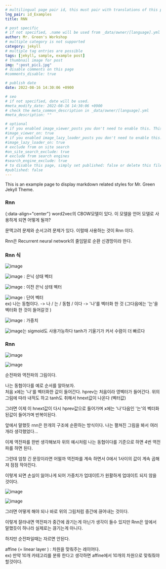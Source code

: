 ```yaml
---
# multilingual page pair id, this must pair with translations of this page. (This name must be unique)
lng_pair: id_Examples
title: RNN

# post specific
# if not specified, .name will be used from _data/owner/[language].yml
author: Mr. Green's Workshop
# multiple category is not supported
category: jekyll
# multiple tag entries are possible
tags: [jekyll, sample, example post]
# thumbnail image for post
img: ":post_pic1.jpg"
# disable comments on this page
#comments_disable: true

# publish date
date: 2022-08-16 14:30:06 +0900

# seo
# if not specified, date will be used.
#meta_modify_date: 2022-08-16 14:30:06 +0900
# check the meta_common_description in _data/owner/[language].yml
#meta_description: ""

# optional
# if you enabled image_viewer_posts you don't need to enable this. This is only if image_viewer_posts = false
#image_viewer_on: true
# if you enabled image_lazy_loader_posts you don't need to enable this. This is only if image_lazy_loader_posts = false
#image_lazy_loader_on: true
# exclude from on site search
#on_site_search_exclude: true
# exclude from search engines
#search_engine_exclude: true
# to disable this page, simply set published: false or delete this file
#published: false
---
```


<!-- outline-start -->

This is an example page to display markdown related styles for Mr. Green Jekyll Theme.

<!-- outline-end -->

### Rnn
{:data-align="center"}
word2vec의 CBOW모델이 있다. 이 모델을 언어 모델로 사용하게 되면 어떻게 될까?  
  
문맥고려 문제와 순서고려 문제가 있다. 이럴때 사용하는 것이 Rnn 이다.  

Rnn은 Recurrent neural network의 줄임말로 순환 신경망이라 한다.  
  
  
### Rnn 식
![image](https://user-images.githubusercontent.com/42092560/184859664-f0c4a3da-9b39-48a7-92dd-4ae93ba804ca.png)
  
![image](https://user-images.githubusercontent.com/42092560/184860250-5f0d3341-6e0e-419f-8cf9-65902afbd158.png) : 은닉 상태 벡터  

![image](https://user-images.githubusercontent.com/42092560/184861191-f059d65e-08c8-401d-9a28-9916440cdd9f.png) : 이전 은닉 상태 벡터  

![image](https://user-images.githubusercontent.com/42092560/184861343-8f54af0c-90fa-43e4-95aa-2e3ddb5164fd.png) : 단어 벡터  
ex) 나는 동협이다. -> 나 / 는 / 동협 / 이다 -> '나'를 벡터화 한 것 (그다음에는 '는'을 벡터화 한 것이 들어갈것 )  
  
![image](https://user-images.githubusercontent.com/42092560/184865256-dcb171c7-5393-4bdb-8441-b1be6fab4105.png) : 가중치 

![image](https://user-images.githubusercontent.com/42092560/184865381-7eb3f216-3190-4bcb-bf18-44e664da26ce.png)는 sigmoid도 사용가능하다 tanh가 기울기가 커서 수렴이 더 빠르다  
  
### Rnn  
![image](https://user-images.githubusercontent.com/42092560/184868778-ff33051b-9133-48d0-b252-baca65ee8bc8.png)

![image](https://user-images.githubusercontent.com/42092560/184869250-10261f37-fc24-49f3-8d4a-bdfe2d36d518.png)
  
  
순전파와 역전파의 그림이다.

나는 동협이다를 예로 순서를 알아보자.  
처음 x에는 '나'를 벡터화한 값이 들어간다. hprev는 처음이라 영벡터가 들어간다. 위의 그림에 따라 내적도 하고 tanh도 취해서 hnext값이 나온다 (벡터값)  
  
그러면 이제 이 hnext값이 다시 hprev값으로 들어가며 x에는 '나'다음인 '는'의 벡터화 된값이 들어가며 반복이된다.  
  
앞에서 말했듯 rnn은 한개의 구조에 순환하는 방식이다. 나는 펼쳐진 그림을 봐서 여러개라 생각했었다...  
  
이제 역전파를 한번 생각해보자 위의 예시처럼 나는 동협이다를 기준으로 하면 4번 역전파를 하면 된다.
  
그런데 엄청 긴 문장이라면 어떨까 역전파를 계속 하면서 0에서 1사이의 값이 계속 곱해져 점점 작아진다.  
  
이렇게 되면 손실이 잃어나게 되어 가중치가 업데이트가 원활하게 업데이트 되지 않을 것이다.  
  
  
![image](https://user-images.githubusercontent.com/42092560/184878031-8606e1f7-8c6c-4dd1-af3c-181619f91f8a.png)

![image](https://user-images.githubusercontent.com/42092560/184878783-1f32e1fe-bc5f-41b6-90b7-7687d5f3992e.png)

그러면 어떻게 해야 되나 바로 위의 그림처럼 중간에 끊어내는 것이다.  
  
이렇게 잘라내면 역전파가 중간에 끊기는게 아닌가 생각이 들수 있지만 Rnn은 앞에서 말했듯이 하나라 실제로는 끊기는게 아니다.

하지만 순전파일때는 자르면 안된다.  
  
affine (= linear layer ) : 차원을 맞춰주는 레이어다.  
ex) 만약 10개 카테고리를 분류 한다고 생각하면 affine에서 10개의 차원으로 맞춰줘야 할것이다.
  


